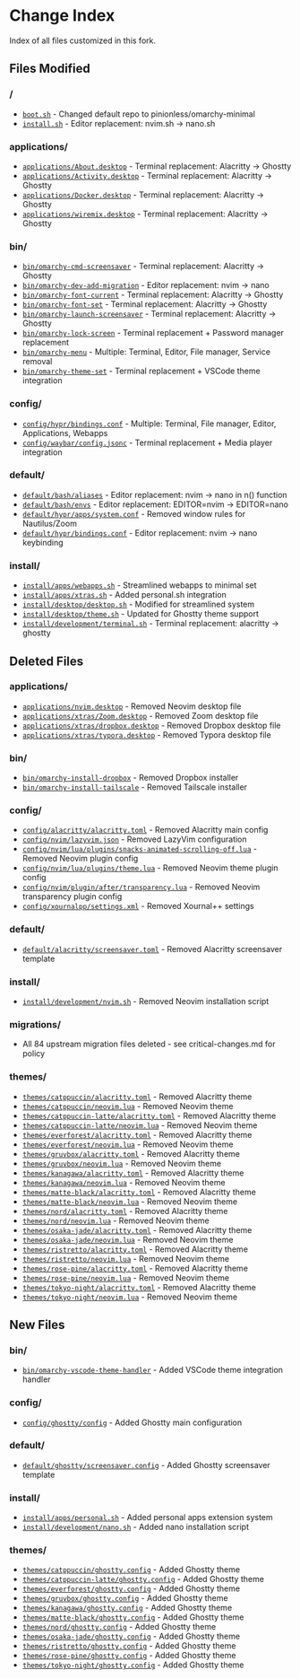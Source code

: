 # Change Index

Index of all files customized in this fork.

## Files Modified

### /
- [`boot.sh`](boot.sh.md) - Changed default repo to pinionless/omarchy-minimal
- [`install.sh`](install.sh.md) - Editor replacement: nvim.sh → nano.sh

### applications/
- [`applications/About.desktop`](applications/About.desktop.md) - Terminal replacement: Alacritty → Ghostty
- [`applications/Activity.desktop`](applications/Activity.desktop.md) - Terminal replacement: Alacritty → Ghostty  
- [`applications/Docker.desktop`](applications/Docker.desktop.md) - Terminal replacement: Alacritty → Ghostty
- [`applications/wiremix.desktop`](applications/wiremix.desktop.md) - Terminal replacement: Alacritty → Ghostty

### bin/
- [`bin/omarchy-cmd-screensaver`](bin/omarchy-cmd-screensaver.md) - Terminal replacement: Alacritty → Ghostty
- [`bin/omarchy-dev-add-migration`](bin/omarchy-dev-add-migration.md) - Editor replacement: nvim → nano
- [`bin/omarchy-font-current`](bin/omarchy-font-current.md) - Terminal replacement: Alacritty → Ghostty
- [`bin/omarchy-font-set`](bin/omarchy-font-set.md) - Terminal replacement: Alacritty → Ghostty
- [`bin/omarchy-launch-screensaver`](bin/omarchy-launch-screensaver.md) - Terminal replacement: Alacritty → Ghostty
- [`bin/omarchy-lock-screen`](bin/omarchy-lock-screen.md) - Terminal replacement + Password manager replacement
- [`bin/omarchy-menu`](bin/omarchy-menu.md) - Multiple: Terminal, Editor, File manager, Service removal
- [`bin/omarchy-theme-set`](bin/omarchy-theme-set.md) - Terminal replacement + VSCode theme integration

### config/
- [`config/hypr/bindings.conf`](config/hypr/bindings.conf.md) - Multiple: Terminal, File manager, Editor, Applications, Webapps
- [`config/waybar/config.jsonc`](config/waybar/config.jsonc.md) - Terminal replacement + Media player integration

### default/
- [`default/bash/aliases`](default/bash/aliases.md) - Editor replacement: nvim → nano in n() function
- [`default/bash/envs`](default/bash/envs.md) - Editor replacement: EDITOR=nvim → EDITOR=nano
- [`default/hypr/apps/system.conf`](default/hypr/apps/system.conf.md) - Removed window rules for Nautilus/Zoom
- [`default/hypr/bindings.conf`](default/hypr/bindings.conf.md) - Editor replacement: nvim → nano keybinding

### install/
- [`install/apps/webapps.sh`](install/apps/webapps.sh.md) - Streamlined webapps to minimal set
- [`install/apps/xtras.sh`](install/apps/xtras.sh.md) - Added personal.sh integration
- [`install/desktop/desktop.sh`](install/desktop/desktop.sh.md) - Modified for streamlined system
- [`install/desktop/theme.sh`](install/desktop/theme.sh.md) - Updated for Ghostty theme support
- [`install/development/terminal.sh`](install/development/terminal.sh.md) - Terminal replacement: alacritty → ghostty

## Deleted Files

### applications/
- [`applications/nvim.desktop`](applications/nvim.desktop.md) - Removed Neovim desktop file
- [`applications/xtras/Zoom.desktop`](applications/xtras/Zoom.desktop.md) - Removed Zoom desktop file
- [`applications/xtras/dropbox.desktop`](applications/xtras/dropbox.desktop.md) - Removed Dropbox desktop file
- [`applications/xtras/typora.desktop`](applications/xtras/typora.desktop.md) - Removed Typora desktop file

### bin/
- [`bin/omarchy-install-dropbox`](bin/omarchy-install-dropbox.md) - Removed Dropbox installer
- [`bin/omarchy-install-tailscale`](bin/omarchy-install-tailscale.md) - Removed Tailscale installer

### config/
- [`config/alacritty/alacritty.toml`](config/alacritty/alacritty.toml.md) - Removed Alacritty main config
- [`config/nvim/lazyvim.json`](config/nvim/lazyvim.json.md) - Removed LazyVim configuration
- [`config/nvim/lua/plugins/snacks-animated-scrolling-off.lua`](config/nvim/lua/plugins/snacks-animated-scrolling-off.lua.md) - Removed Neovim plugin config
- [`config/nvim/lua/plugins/theme.lua`](config/nvim/lua/plugins/theme.lua.md) - Removed Neovim theme plugin config
- [`config/nvim/plugin/after/transparency.lua`](config/nvim/plugin/after/transparency.lua.md) - Removed Neovim transparency plugin config
- [`config/xournalpp/settings.xml`](config/xournalpp/settings.xml.md) - Removed Xournal++ settings

### default/
- [`default/alacritty/screensaver.toml`](default/alacritty/screensaver.toml.md) - Removed Alacritty screensaver template

### install/
- [`install/development/nvim.sh`](install/development/nvim.sh.md) - Removed Neovim installation script

### migrations/
- All 84 upstream migration files deleted - see critical-changes.md for policy

### themes/
- [`themes/catppuccin/alacritty.toml`](themes/catppuccin/alacritty.toml.md) - Removed Alacritty theme
- [`themes/catppuccin/neovim.lua`](themes/catppuccin/neovim.lua.md) - Removed Neovim theme
- [`themes/catppuccin-latte/alacritty.toml`](themes/catppuccin-latte/alacritty.toml.md) - Removed Alacritty theme
- [`themes/catppuccin-latte/neovim.lua`](themes/catppuccin-latte/neovim.lua.md) - Removed Neovim theme
- [`themes/everforest/alacritty.toml`](themes/everforest/alacritty.toml.md) - Removed Alacritty theme
- [`themes/everforest/neovim.lua`](themes/everforest/neovim.lua.md) - Removed Neovim theme
- [`themes/gruvbox/alacritty.toml`](themes/gruvbox/alacritty.toml.md) - Removed Alacritty theme
- [`themes/gruvbox/neovim.lua`](themes/gruvbox/neovim.lua.md) - Removed Neovim theme
- [`themes/kanagawa/alacritty.toml`](themes/kanagawa/alacritty.toml.md) - Removed Alacritty theme
- [`themes/kanagawa/neovim.lua`](themes/kanagawa/neovim.lua.md) - Removed Neovim theme
- [`themes/matte-black/alacritty.toml`](themes/matte-black/alacritty.toml.md) - Removed Alacritty theme
- [`themes/matte-black/neovim.lua`](themes/matte-black/neovim.lua.md) - Removed Neovim theme
- [`themes/nord/alacritty.toml`](themes/nord/alacritty.toml.md) - Removed Alacritty theme
- [`themes/nord/neovim.lua`](themes/nord/neovim.lua.md) - Removed Neovim theme
- [`themes/osaka-jade/alacritty.toml`](themes/osaka-jade/alacritty.toml.md) - Removed Alacritty theme
- [`themes/osaka-jade/neovim.lua`](themes/osaka-jade/neovim.lua.md) - Removed Neovim theme
- [`themes/ristretto/alacritty.toml`](themes/ristretto/alacritty.toml.md) - Removed Alacritty theme
- [`themes/ristretto/neovim.lua`](themes/ristretto/neovim.lua.md) - Removed Neovim theme
- [`themes/rose-pine/alacritty.toml`](themes/rose-pine/alacritty.toml.md) - Removed Alacritty theme
- [`themes/rose-pine/neovim.lua`](themes/rose-pine/neovim.lua.md) - Removed Neovim theme
- [`themes/tokyo-night/alacritty.toml`](themes/tokyo-night/alacritty.toml.md) - Removed Alacritty theme
- [`themes/tokyo-night/neovim.lua`](themes/tokyo-night/neovim.lua.md) - Removed Neovim theme

## New Files

### bin/
- [`bin/omarchy-vscode-theme-handler`](bin/omarchy-vscode-theme-handler.md) - Added VSCode theme integration handler

### config/
- [`config/ghostty/config`](config/ghostty/config.md) - Added Ghostty main configuration

### default/
- [`default/ghostty/screensaver.config`](default/ghostty/screensaver.config.md) - Added Ghostty screensaver template

### install/
- [`install/apps/personal.sh`](install/apps/personal.sh.md) - Added personal apps extension system
- [`install/development/nano.sh`](install/development/nano.sh.md) - Added nano installation script

### themes/
- [`themes/catppuccin/ghostty.config`](themes/catppuccin/ghostty.config.md) - Added Ghostty theme
- [`themes/catppuccin-latte/ghostty.config`](themes/catppuccin-latte/ghostty.config.md) - Added Ghostty theme
- [`themes/everforest/ghostty.config`](themes/everforest/ghostty.config.md) - Added Ghostty theme
- [`themes/gruvbox/ghostty.config`](themes/gruvbox/ghostty.config.md) - Added Ghostty theme
- [`themes/kanagawa/ghostty.config`](themes/kanagawa/ghostty.config.md) - Added Ghostty theme
- [`themes/matte-black/ghostty.config`](themes/matte-black/ghostty.config.md) - Added Ghostty theme
- [`themes/nord/ghostty.config`](themes/nord/ghostty.config.md) - Added Ghostty theme
- [`themes/osaka-jade/ghostty.config`](themes/osaka-jade/ghostty.config.md) - Added Ghostty theme
- [`themes/ristretto/ghostty.config`](themes/ristretto/ghostty.config.md) - Added Ghostty theme
- [`themes/rose-pine/ghostty.config`](themes/rose-pine/ghostty.config.md) - Added Ghostty theme
- [`themes/tokyo-night/ghostty.config`](themes/tokyo-night/ghostty.config.md) - Added Ghostty theme